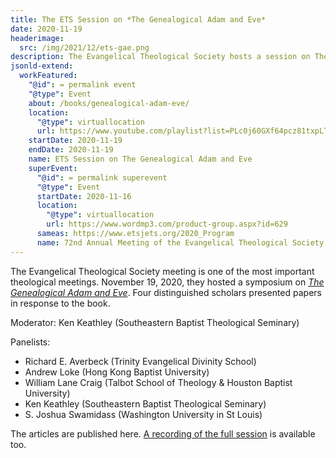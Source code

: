 ```yaml
---
title: The ETS Session on *The Genealogical Adam and Eve*
date: 2020-11-19
headerimage:
  src: /img/2021/12/ets-gae.png
description: The Evangelical Theological Society hosts a session on The Genealogical Adam and Eve.
jsonld-extend:
  workFeatured: 
    "@id": = permalink event
    "@type": Event
    about: /books/genealogical-adam-eve/
    location: 
      "@type": virtuallocation
      url: https://www.youtube.com/playlist?list=PLc0j60GXf64pcz81txpLTY4u4Q9HsbJwp
    startDate: 2020-11-19
    endDate: 2020-11-19
    name: ETS Session on The Genealogical Adam and Eve 
    superEvent:
      "@id": = permalink superevent
      "@type": Event
      startDate: 2020-11-16
      location: 
        "@type": virtuallocation
        url: https://www.wordmp3.com/product-group.aspx?id=629
      sameas: https://www.etsjets.org/2020_Program
      name: 72nd Annual Meeting of the Evangelical Theological Society
---
```

The Evangelical Theological Society meeting is one of the most important theological meetings. November 19, 2020, they hosted a symposium on [*The Genealogical Adam and Eve*](/books/genealogical-adam-eve/). Four distinguished scholars presented papers in response to the book.

Moderator: Ken Keathley (Southeastern Baptist Theological Seminary)

Panelists:

* Richard E. Averbeck (Trinity Evangelical Divinity School)
* Andrew Loke (Hong Kong Baptist University)
* William Lane Craig (Talbot School of Theology & Houston Baptist University)
* Ken Keathley (Southeastern Baptist Theological Seminary)
* S. Joshua Swamidass (Washington University in St Louis)

The articles are published here. [A recording of the full session](https://www.youtube.com/playlist?list=PLc0j60GXf64pcz81txpLTY4u4Q9HsbJwp) is available too.